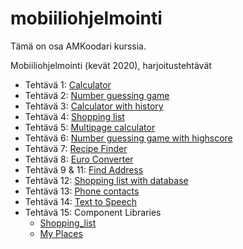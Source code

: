 # mobiiliohjelmointi

Tämä on osa AMKoodari kurssia.

Mobiiliohjelmointi (kevät 2020), harjoitustehtävät

- Tehtävä 1: [Calculator](/calculator/App.js)
- Tehtävä 2: [Number guessing game](/number_guessing_game/App.js)
- Tehtävä 3: [Calculator with history](/calculator_with_history/App.js)
- Tehtävä 4: [Shopping list](/shopping_list/App.js)
- Tehtävä 5: [Multipage calculator](/multipage_calculator/App.js)
- Tehtävä 6: [Number guessing game with highscore](/number_guessing_game_with_highscore/App.js)
- Tehtävä 7: [Recipe Finder](/recipe_finder/App.js)
- Tehtävä 8: [Euro Converter](/euro_converter/App.js)
- Tehtävä 9 & 11: [Find Address](/find_address/)
- Tehtävä 12: [Shopping list with database](/shopping_list_with_db/App.js)
- Tehtävä 13: [Phone contacts](/contacts/App.js)
- Tehtävä 14: [Text to Speech](/TTS/App.js)
- Tehtävä 15: Component Libraries
  - [Shopping_list](/Component_libaries/shopping_list2/App.js)
  - [My Places](/Component_libaries/my_places/App.js)
